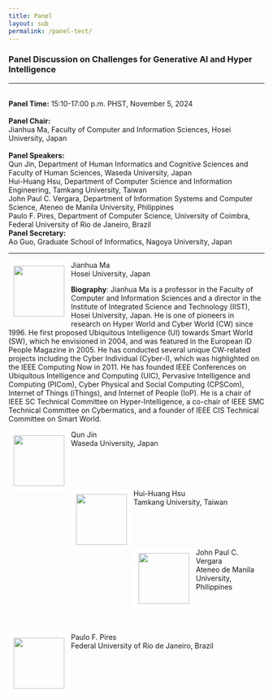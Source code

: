 ```yaml
---
title: Panel
layout: sub
permalink: /panel-test/
--- 
```


<h3>Panel Discussion on Challenges for Generative AI and Hyper Intelligence</h3>
<hr/>
<br/><b>Panel Time:</b> 15:10-17:00 p.m. PHST, November 5, 2024
<br/> <br/><b>Panel Chair: </b>
<br/>Jianhua Ma, Faculty of Computer and Information Sciences, Hosei University, Japan
<br/><br/><b>Panel Speakers: </b>
<br/>Qun Jin, Department of Human Informatics and Cognitive Sciences and Faculty of Human Sciences, Waseda University, Japan
<br/>Hui-Huang Hsu, Department of Computer Science and Information Engineering, Tamkang University, Taiwan
<br/>John Paul C. Vergara, Department of Information Systems and Computer Science, Ateneo de Manila University, Philippines
<br/>Paulo F. Pires, Department of Computer Science, University of Coimbra, Federal University of Rio de Janeiro, Brazil
<br/><b>Panel Secretary: </b>
<br/>Ao Guo, Graduate School of Informatics, Nagoya University, Japan
<br/>

<hr/>

<img src="/2024/assets/images/panel_speaker/jianhua_ma.jpg" align="left" style="border:10px solid white" width="100">
Jianhua Ma<br/> Hosei University, Japan
 <p>
 <b>Biography</b>: Jianhua Ma is a professor in the Faculty of Computer and Information Sciences and a director in the Institute of Integrated Science and Technology (IIST), Hosei University, Japan. He is one of pioneers in research on Hyper World and Cyber World (CW) since 1996. He first proposed Ubiquitous Intelligence (UI) towards Smart World (SW), which he envisioned in 2004, and was featured in the European ID People Magazine in 2005. He has conducted several unique CW-related projects including the Cyber Individual (Cyber-I), which was highlighted on the IEEE Computing Now in 2011. He has founded IEEE Conferences on Ubiquitous Intelligence and Computing (UIC), Pervasive Intelligence and Computing (PICom), Cyber Physical and Social Computing (CPSCom), Internet of Things (iThings), and Internet of People (IoP). He is a chair of IEEE SC Technical Committee on Hyper-Intelligence, a co-chair of IEEE SMC Technical Committee on Cybermatics, and a founder of IEEE CIS Technical Committee on Smart World.
 </p>
 
 <img src="/2024/assets/images/panel_speaker/qun_jin.jpeg" align="left" style="border:10px solid white" width="100">
Qun Jin<br/> Waseda University, Japan
 <p>
<br/>
<br/>
<br/>
<br/>
 <img src="/2024/assets/images/panel_speaker/hui-huang_hsu.jpg" align="left" style="border:10px solid white" width="100">
Hui-Huang Hsu<br/> Tamkang University, Taiwan
 <p>
<br/>
<br/>
<br/>
<br/>
<img src="/2024/assets/images/panel_speaker/john_vergara.jpg" align="left" style="border:10px solid white" width="100">
John Paul C. Vergara<br/> Ateneo de Manila University, Philippines
<p>
<br/>
<br/>
<br/>
<br/>
<img src="/2024/assets/images/panel_speaker/paulo_pires.jpg" align="left" style="border:10px solid white" width="100">
Paulo F. Pires<br/> Federal University of Rio de Janeiro, Brazil
 <p>
